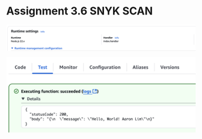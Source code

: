# Assignment 3.6 SNYK SCAN

![runtime](doc/runtime-index.handler.png)

![hello-world](doc/hello-world.png)